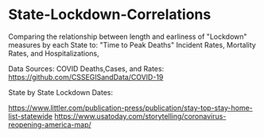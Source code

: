 # State-Lockdown-Correlations
Comparing the relationship between length and earliness of "Lockdown" measures by each State to: "Time to Peak Deaths" Incident Rates, Mortality Rates, and Hospitalizations,







Data Sources:
COVID Deaths,Cases, and Rates:
https://github.com/CSSEGISandData/COVID-19

State by State Lockdown Dates:

https://www.littler.com/publication-press/publication/stay-top-stay-home-list-statewide
https://www.usatoday.com/storytelling/coronavirus-reopening-america-map/

